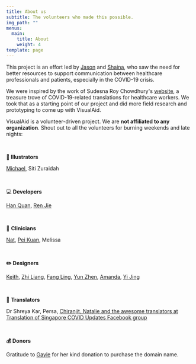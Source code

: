 ```yaml
---
title: About us
subtitle: The volunteers who made this possible.
img_path: ""
menus:
  main:
    title: About
    weight: 4
template: page
---
```

This project is an effort led by <a href="https://jasonleow.carrd.co/" target="_blank">Jason</a>[](https://jasonleow.carrd.co/) and [](https://sg.linkedin.com/in/shainatan-service-ux-design)<a href="https://www.linkedin.com/in/shainatan-service-ux-design/" target="_blank">Shaina</a>, who saw the need for better resources to support communication between healthcare professionals and patients, especially in the COVID-19 crisis.  

We were inspired by the work of Sudesna Roy Chowdhury's <a href="https://sudesnaroychowdhury.wixsite.com/covid" target="_blank">website</a>, a treasure trove of COVID-19-related translations for healthcare workers. We took that as a starting point of our project and did more field research and prototyping to come up with VisualAid.

VisualAid is a volunteer-driven project. We are **not affiliated to any organization**. Shout out to all the volunteers for burning weekends and late nights:

<br/>

**🎨 Illustrators**

<a href="https://www.behance.net/michaelhuyouren" target="_blank">Michael</a>, Siti Zuraidah

<br/>

💻 **Developers** 

[](https://www.linkedin.com/in/han-quan-lim-0ab109178/)<a href="https://www.linkedin.com/in/han-quan-lim-0ab109178/" target="_blank">Han Quan</a>, [](https://www.linkedin.com/in/ren-jie-teo-343480140/)<a href="https://www.linkedin.com/in/ren-jie-teo-343480140/" target="_blank">Ren Jie</a>

<br/>

🏥 **Clinicians**

<a href="https://www.linkedin.com/in/natliew/" target="_blank">Nat</a>, <a href="https://www.instagram.com/lil_mem0ries/?igshid=6d1ayewmyip9" target="_blank">Pei Kuan</a>, Melissa

<br/>

**✏️ Designers**[](https://sg.linkedin.com/in/shainatan-service-ux-design)

<a href="https://www.linkedin.com/in/keithwongz/" target="_blank">Keith</a>, <a href="https://www.linkedin.com/in/czhiliang/" target="_blank">Zhi Liang</a>, <a href="https://www.linkedin.com/in/kok-fangling/" target="_blank">Fang Ling</a>, <a href="https://www.linkedin.com/in/yun-zhen-choy-93a8837a/?originalSubdomain=sg" target="_blank">Yun Zhen</a>, <a href="https://www.linkedin.com/in/amandarielle/?originalSubdomain=sg" target="_blank">Amanda</a>, <a href="https://www.linkedin.com/in/yijingchoy/?originalSubdomain=sg" target="_blank">Yi Jing</a>

<br/>

💬 **Translators**

Dr Shreya Kar, Persa, [](https://www.facebook.com/sgtranslationcovid/)<a href="https://www.facebook.com/sgtranslationcovid/" target="_blank">Chiranjit, Natalie and the awesome translators at Translation of Singapore COVID Updates Facebook group</a>

<br/>

**💰 Donors**

Gratitude to [](https://sg.linkedin.com/in/gaylegoh)<a href="https://www.linkedin.com/in/gaylegoh/" target="_blank">Gayle</a> for her kind donation to purchase the domain name.